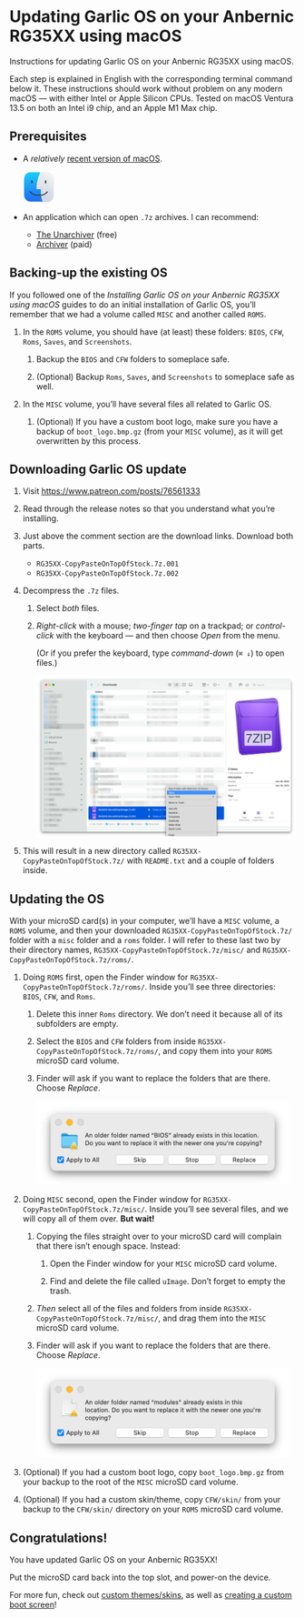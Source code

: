 # Updating Garlic OS on your Anbernic RG35XX using macOS

Instructions for updating Garlic OS on your Anbernic RG35XX using macOS.

Each step is explained in English with the corresponding terminal command below it. These instructions should work without problem on any modern macOS — with either Intel or Apple Silicon CPUs. Tested on macOS Ventura 13.5 on both an Intel i9 chip, and an Apple M1 Max chip.

## Prerequisites

* A _relatively_ [recent version of macOS](https://gist.github.com/skyzyx/225b59847be31b39d3d19c3a1c006862).

    <div><img src="images/finder@2x.png" alt="Finder icon" width="55"></div>

* An application which can open `.7z` archives. I can recommend:

    * [The Unarchiver](https://apps.apple.com/us/app/the-unarchiver/id425424353?mt=12) (free)
    * [Archiver](https://archiverapp.com) (paid)

## Backing-up the existing OS

If you followed one of the _Installing Garlic OS on your Anbernic RG35XX using macOS_ guides to do an initial installation of Garlic OS, you’ll remember that we had a volume called `MISC` and another called `ROMS`.

1. In the `ROMS` volume, you should have (at least) these folders: `BIOS`, `CFW`, `Roms`, `Saves`, and `Screenshots`.

    1. Backup the `BIOS` and `CFW` folders to someplace safe.

    1. (Optional) Backup `Roms`, `Saves`, and `Screenshots` to someplace safe as well.

1. In the `MISC` volume, you’ll have several files all related to Garlic OS.

    1. (Optional) If you have a custom boot logo, make sure you have a backup of `boot_logo.bmp.gz` (from your `MISC` volume), as it will get overwritten by this process.

## Downloading Garlic OS update

1. Visit <https://www.patreon.com/posts/76561333>

1. Read through the release notes so that you understand what you’re installing.

1. Just above the comment section are the download links. Download both parts.

    * `RG35XX-CopyPasteOnTopOfStock.7z.001`
    * `RG35XX-CopyPasteOnTopOfStock.7z.002`

1. Decompress the `.7z` files.

    1. Select _both_ files.

    1. _Right-click_ with a mouse; _two-finger tap_ on a trackpad; or _control-click_ with the keyboard — and then choose _Open_ from the menu.

        (Or if you prefer the keyboard, type _command-down_ (`⌘ ↓`) to open files.)

        ![Screenshot of opening the file with the context menu](images/downloads-folder@2x.png)

1. This will result in a new directory called `RG35XX-CopyPasteOnTopOfStock.7z/` with `README.txt` and a couple of folders inside.

## Updating the OS

With your microSD card(s) in your computer, we’ll have a `MISC` volume, a `ROMS` volume, and then your downloaded `RG35XX-CopyPasteOnTopOfStock.7z/` folder with a `misc` folder and a `roms` folder. I will refer to these last two by their directory names, `RG35XX-CopyPasteOnTopOfStock.7z/misc/` and `RG35XX-CopyPasteOnTopOfStock.7z/roms/`.

1. Doing `ROMS` first, open the Finder window for `RG35XX-CopyPasteOnTopOfStock.7z/roms/`. Inside you’ll see three directories: `BIOS`, `CFW`, and `Roms`.

    1. Delete this inner `Roms` directory. We don’t need it because all of its subfolders are empty.

    1. Select the `BIOS` and `CFW` folders from inside `RG35XX-CopyPasteOnTopOfStock.7z/roms/`, and copy them into your `ROMS` microSD card volume.

    1. Finder will ask if you want to replace the folders that are there. Choose _Replace_.

        <div><img src="images/dialog-replace-roms@2x.png" alt="Screenshot of replace dialog" width="444"></div>

1. Doing `MISC` second, open the Finder window for `RG35XX-CopyPasteOnTopOfStock.7z/misc/`. Inside you’ll see several files, and we will copy all of them over. **But wait!**

    1. Copying the files straight over to your microSD card will complain that there isn’t enough space. Instead:

        1. Open the Finder window for your `MISC` microSD card volume.

        1. Find and delete the file called `uImage`. Don’t forget to empty the trash.

    1. _Then_ select all of the files and folders from inside `RG35XX-CopyPasteOnTopOfStock.7z/misc/`, and drag them into the `MISC` microSD card volume.

    1. Finder will ask if you want to replace the folders that are there. Choose _Replace_.

        <div><img src="images/dialog-replace-misc@2x.png" alt="Screenshot of replace dialog" width="444"></div>

1. (Optional) If you had a custom boot logo, copy `boot_logo.bmp.gz` from your backup to the root of the `MISC` microSD card volume.

1. (Optional) If you had a custom skin/theme, copy `CFW/skin/` from your backup to the `CFW/skin/` directory on your `ROMS` microSD card volume.

## Congratulations!

You have updated Garlic OS on your Anbernic RG35XX!

Put the microSD card back into the top slot, and power-on the device.

For more fun, check out [custom themes/skins](https://www.rg35xx.com/temas-garlicos/), as well as [creating a custom boot screen](https://www.reddit.com/r/RG35XX/comments/1177ibw/what_am_i_missing_for_creating_custom_boot_logos/)!
